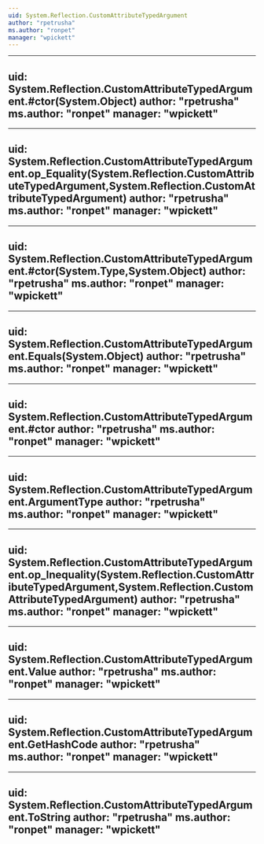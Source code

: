 ```yaml
---
uid: System.Reflection.CustomAttributeTypedArgument
author: "rpetrusha"
ms.author: "ronpet"
manager: "wpickett"
---
```


---
uid: System.Reflection.CustomAttributeTypedArgument.#ctor(System.Object)
author: "rpetrusha"
ms.author: "ronpet"
manager: "wpickett"
---

---
uid: System.Reflection.CustomAttributeTypedArgument.op_Equality(System.Reflection.CustomAttributeTypedArgument,System.Reflection.CustomAttributeTypedArgument)
author: "rpetrusha"
ms.author: "ronpet"
manager: "wpickett"
---

---
uid: System.Reflection.CustomAttributeTypedArgument.#ctor(System.Type,System.Object)
author: "rpetrusha"
ms.author: "ronpet"
manager: "wpickett"
---

---
uid: System.Reflection.CustomAttributeTypedArgument.Equals(System.Object)
author: "rpetrusha"
ms.author: "ronpet"
manager: "wpickett"
---

---
uid: System.Reflection.CustomAttributeTypedArgument.#ctor
author: "rpetrusha"
ms.author: "ronpet"
manager: "wpickett"
---

---
uid: System.Reflection.CustomAttributeTypedArgument.ArgumentType
author: "rpetrusha"
ms.author: "ronpet"
manager: "wpickett"
---

---
uid: System.Reflection.CustomAttributeTypedArgument.op_Inequality(System.Reflection.CustomAttributeTypedArgument,System.Reflection.CustomAttributeTypedArgument)
author: "rpetrusha"
ms.author: "ronpet"
manager: "wpickett"
---

---
uid: System.Reflection.CustomAttributeTypedArgument.Value
author: "rpetrusha"
ms.author: "ronpet"
manager: "wpickett"
---

---
uid: System.Reflection.CustomAttributeTypedArgument.GetHashCode
author: "rpetrusha"
ms.author: "ronpet"
manager: "wpickett"
---

---
uid: System.Reflection.CustomAttributeTypedArgument.ToString
author: "rpetrusha"
ms.author: "ronpet"
manager: "wpickett"
---
